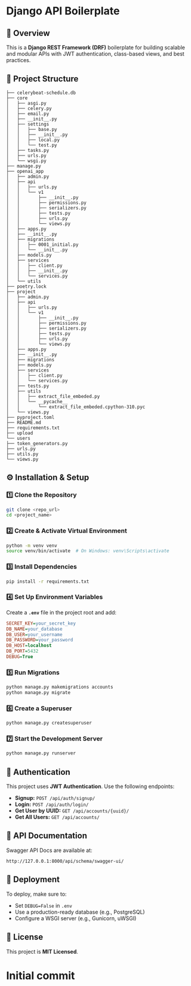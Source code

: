 # Django API Boilerplate

## 📌 Overview
This is a **Django REST Framework (DRF)** boilerplate for building scalable and modular APIs with JWT authentication, class-based views, and best practices.

## 📁 Project Structure
```
├── celerybeat-schedule.db
├── core
│   ├── asgi.py
│   ├── celery.py
│   ├── email.py
│   ├── __init__.py
│   ├── settings
│   │   ├── base.py
│   │   ├── __init__.py
│   │   ├── local.py
│   │   └── test.py
│   ├── tasks.py
│   ├── urls.py
│   └── wsgi.py
├── manage.py
├── openai_app
│   ├── admin.py
│   ├── api
│   │   ├── urls.py
│   │   └── v1
│   │       ├── __init__.py
│   │       ├── permissions.py
│   │       ├── serializers.py
│   │       ├── tests.py
│   │       ├── urls.py
│   │       └── views.py
│   ├── apps.py
│   ├── __init__.py
│   ├── migrations
│   │   ├── 0001_initial.py
│   │   └── __init__.py
│   ├── models.py
│   ├── services
│   │   ├── client.py
│   │   ├── __init__.py
│   │   └── services.py
│   └── utils
├── poetry.lock
├── project
│   ├── admin.py
│   ├── api
│   │   ├── urls.py
│   │   └── v1
│   │       ├── __init__.py
│   │       ├── permissions.py
│   │       ├── serializers.py
│   │       ├── tests.py
│   │       ├── urls.py
│   │       └── views.py
│   ├── apps.py
│   ├── __init__.py
│   ├── migrations
│   ├── models.py
│   ├── services
│   │   ├── client.py
│   │   └── services.py
│   ├── tests.py
│   ├── utils
│   │   ├── extract_file_embeded.py
│   │   └── __pycache__
│   │       └── extract_file_embeded.cpython-310.pyc
│   └── views.py
├── pyproject.toml
├── README.md
├── requirements.txt
├── upload
└── users
├── token_generators.py
├── urls.py
├── utils.py
└── views.py

```

## ⚙️ Installation & Setup
### 1️⃣ Clone the Repository
```bash
git clone <repo_url>
cd <project_name>
```
### 2️⃣ Create & Activate Virtual Environment
```bash
python -m venv venv
source venv/bin/activate  # On Windows: venv\Scripts\activate
```
### 3️⃣ Install Dependencies
```bash
pip install -r requirements.txt
```
### 4️⃣ Set Up Environment Variables
Create a **`.env`** file in the project root and add:
```ini
SECRET_KEY=your_secret_key
DB_NAME=your_database
DB_USER=your_username
DB_PASSWORD=your_password
DB_HOST=localhost
DB_PORT=5432
DEBUG=True
```

### 5️⃣ Run Migrations
```bash
python manage.py makemigrations accounts
python manage.py migrate
```

### 6️⃣ Create a Superuser
```bash
python manage.py createsuperuser
```

### 7️⃣ Start the Development Server
```bash
python manage.py runserver
```

## 🔐 Authentication
This project uses **JWT Authentication**. Use the following endpoints:
- **Signup:** `POST /api/auth/signup/`
- **Login:** `POST /api/auth/login/`
- **Get User by UUID:** `GET /api/accounts/{uuid}/`
- **Get All Users:** `GET /api/accounts/`

## 📜 API Documentation
Swagger API Docs are available at:
```
http://127.0.0.1:8000/api/schema/swagger-ui/
```

## 🚀 Deployment
To deploy, make sure to:
- Set `DEBUG=False` in `.env`
- Use a production-ready database (e.g., PostgreSQL)
- Configure a WSGI server (e.g., Gunicorn, uWSGI)

## 📜 License
This project is **MIT Licensed**.

# Initial commit
